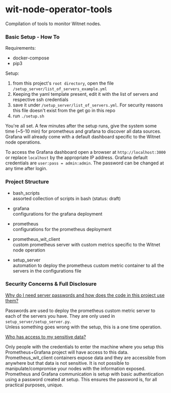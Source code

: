 # wit-node-operator-tools

Compilation of tools to monitor Witnet nodes.

### Basic Setup - How To

Requirements:
 - docker-compose
 - pip3

Setup:

1) from this project's `root directory`, open the file `/setup_server/list_of_servers_example.yml`
2) Keeping the yaml template present, edit it with the list of servers and respective ssh credentials
3) save it under `/setup_server/list_of_servers.yml`. For security reasons this file doesn't exist from the get go in this repo
4) run `./setup.sh`

You're all set. A few minutes after the setup runs, give the system some time (~5-10 min)
for prometheus and grafana to discover all data sources.
Grafana will already come with a default dashboard specific to the Witnet node operations.

To access the Grafana dashboard open a browser at `http://localhost:3000` or replace `localhost` by the appropriate IP address.
Grafana default credentials are `user:pass = admin:admin`. The password can be changed at any time after login. 

### Project Structure

- bash_scripts\
assorted collection of scripts in bash (status: draft)

- grafana\
configurations for the grafana deployment

- prometheus\
configurations for the prometheus deployment

- prometheus_wit_client\
custom prometheus server with custom metrics specific to the Witnet node operation

- setup_server\
automation to deploy the prometheus custom metric container to all the servers in the configurations file

### Security Concerns & Full Disclosure
<ins>Why do I need server passwords and how does the code in this project use them?</ins>

Passwords are used to deploy the prometheus custom metric server to each of the servers you have. They are only used in `setup_server/setup_server.py`.  
Unless something goes wrong with the setup, this is a one time operation.

<ins>Who has access to my sensitive data?</ins>

Only people with the credentials to enter the machine where you setup this Prometheus+Grafana project will have access to this data.  
Prometheus_wit_client containers expose data and they are accessible from anywhere but that data is not sensitive.
It is not possible to manipulate/compromise your nodes with the information exposed.  
Prometheus and Grafana communication is setup with basic authentication using a password created at setup.
This ensures the password is, for all practical purposes, unique.